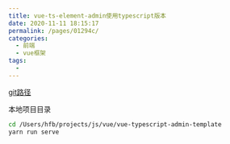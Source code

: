 ```yaml
---
title: vue-ts-element-admin使用typescript版本
date: 2020-11-11 18:15:17
permalink: /pages/01294c/
categories:
  - 前端
  - vue框架
tags:
  - 
---
```




[git路径](https://github.com/Armour/vue-typescript-admin-template)



本地项目目录
``` bash
cd /Users/hfb/projects/js/vue/vue-typescript-admin-template
yarn run serve
```



